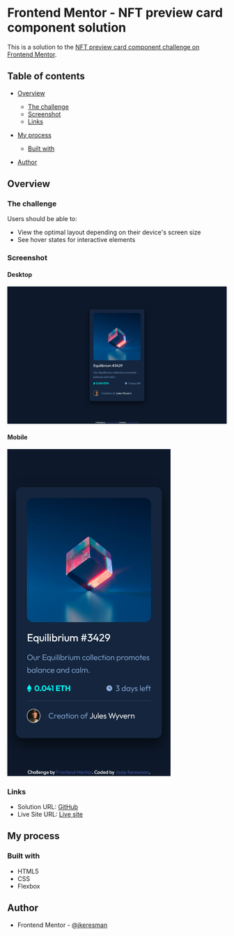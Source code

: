 # Frontend Mentor - NFT preview card component solution

This is a solution to the [NFT preview card component challenge on Frontend Mentor](https://www.frontendmentor.io/challenges/nft-preview-card-component-SbdUL_w0U).

## Table of contents

- [Overview](#overview)
  - [The challenge](#the-challenge)
  - [Screenshot](#screenshot)
  - [Links](#links)
- [My process](#my-process)
  - [Built with](#built-with)

- [Author](#author)


## Overview

### The challenge

Users should be able to:

- View the optimal layout depending on their device's screen size
- See hover states for interactive elements

### Screenshot

#### Desktop

![img.png](./images/Screenshot-desktop.png)

#### Mobile

![img.png](./images/Screenshot-mobile.png)

### Links

- Solution URL: [GitHub](https://github.com/jkeresman/NFT-preview-card-component-Frontend-mentor-challenge.git)
- Live Site URL: [Live site](https://jkeresman.github.io/NFT-preview-card-component-Frontend-mentor-challenge/)

## My process

### Built with

- HTML5
- CSS 
- Flexbox


## Author

- Frontend Mentor - [@jkeresman](https://www.frontendmentor.io/profile/jkeresman)

